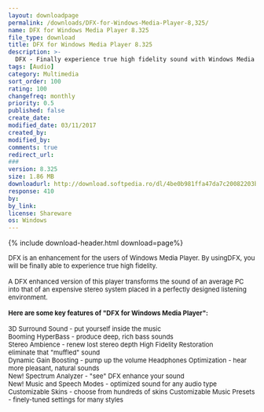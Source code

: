 ```yaml
---
layout: downloadpage
permalink: /downloads/DFX-for-Windows-Media-Player-8,325/
name: DFX for Windows Media Player 8.325
file_type: download
title: DFX for Windows Media Player 8.325
description: >-
  DFX - Finally experience true high fidelity sound with Windows Media Player
tags: [Audio]
category: Multimedia
sort_order: 100
rating: 100
changefreq: monthly
priority: 0.5
published: false
create_date: 
modified_date: 03/11/2017
created_by: 
modified_by: 
comments: true
redirect_url: 
### 
version: 8.325
size: 1.86 MB
downloadurl: http://download.softpedia.ro/dl/4be0b981ffa47da7c20082203b384db0/46e6e099/100003313/software/MULTIMEDIA/AUDIO/dfxInstall WMP.exe
response: 410
by: 
by_link: 
license: Shareware
os: Windows
---
```


{% include download-header.html download=page%}

<p style="fix-download-text !important">
<p><font size="2">DFX is an enhancement for the users of Windows Media Player. By usingDFX, you will be finally able to experience true high fidelity. <br />
<br />
A DFX enhanced version of this player transforms the sound of an average PC into that of an expensive stereo system placed in a perfectly designed listening environment.<br />
<br />
<span><strong>Here are some key features of "DFX for Windows Media Player":</strong></span><br />
<br />
3D Surround Sound - put yourself inside the music <br />
Booming HyperBass - produce deep, rich bass sounds <br />
Stereo Ambience - renew lost stereo depth High Fidelity Restoration<br />
eliminate that "muffled" sound <br />
Dynamic Gain Boosting - pump up the volume Headphones Optimization - hear more pleasant, natural sounds <br />
New! Spectrum Analyzer - "see" DFX enhance your sound <br />
New! Music and Speech Modes - optimized sound for any audio type <br />
Customizable Skins - choose from hundreds of skins Customizable Music Presets - finely-tuned settings for many styles <br />
</font></p></p>
